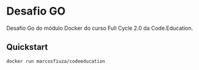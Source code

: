 # Desafio GO

Desafio Go do módulo Docker do curso Full Cycle 2.0 da Code.Education.

## Quickstart

```sh
docker run marcosfiuza/codeeducation
```
